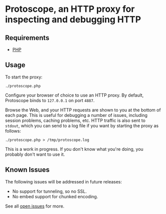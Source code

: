 Protoscope, an HTTP proxy for inspecting and debugging HTTP
===========================================================

Requirements
------------

- [PHP](http://php.net/)

Usage
-----

To start the proxy:

	./protoscope.php

Configure your browser of choice to use an HTTP proxy. By default, Protoscope
binds to `127.0.0.1` on port `4887`.

Browse the Web, and your HTTP requests are shown to you at the bottom of each
page. This is useful for debugging a number of issues, including session
problems, caching problems, etc. HTTP traffic is also sent to `stdout`, which
you can send to a log file if you want by starting the proxy as follows:

	./protoscope.php > /tmp/protoscope.log

This is a work in progress. If you don't know what you're doing, you probably
don't want to use it.

Known Issues
------------

The following issues will be addressed in future releases:

- No support for tunneling, so no SSL.
- No embed support for chunked encoding.

See all [open issues](https://github.com/shiflett/protoscope/issues) for more.
